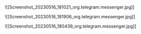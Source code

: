 ![[Screenshot_20230516_181021_org.telegram.messenger.jpg]]

![[Screenshot_20230516_181906_org.telegram.messenger.jpg]]

![[Screenshot_20230516_180439_org.telegram.messenger.jpg]]